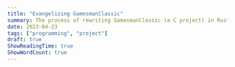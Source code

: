 ```yaml
---
title: "Evangelizing GamesmanClassic"
summary: The process of rewriting GamesmanClassic (a C project) in Rust, and the motivation behind it.
date: 2023-04-23
tags: ["programming", "project"]
draft: true
ShowReadingTime: true
ShowWordCount: true
---
```


